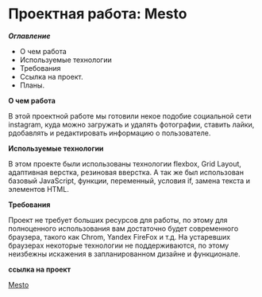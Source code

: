 # Проектная работа: Mesto

***Оглавление***
* О чем работа
* Используемые технологии
* Требования
* Ссылка на проект.
* Планы.

**О чем работа**

В этой проектной работе мы готовили некое подобие социальной сети instagram, куда  можно  загружать и удалять    фотографии, ставить лайки, рдобавлять и редактировать информацию о пользователе.



**Используемые технологии**

В этом проекте были использованы технологии flexbox, Grid Layout, адаптивная верстка, резиновая вверстка. А так же был использован базовый JavaScript, функции, переменный, условия if, замена текста и элементов HTML.


**Требования**

Проект не требует больших ресурсов для работы, по этому для полноценного использования вам достаточно будет современного браузера, такого как Chrom, Yandex FireFox и т.д. На устаревших браузерах некоторые технологии не поддерживаются, по этому неизбежны искажения в запланированном дизайне и функционале.  


**ссылка на проект**

[Mesto](https://dinosaurcreative.github.io/mesto/)


